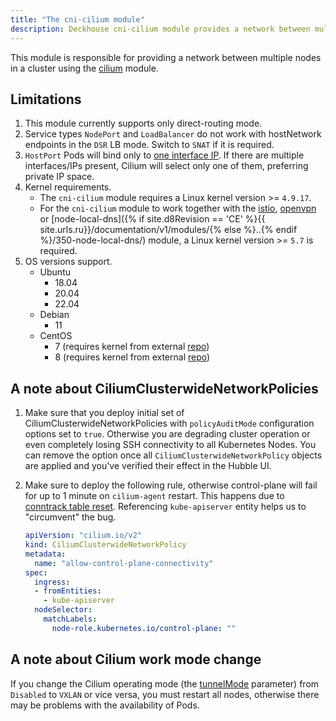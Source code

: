 ```yaml
---
title: "The cni-cilium module"
description: Deckhouse cni-cilium module provides a network between multiple nodes in a Kubernetes cluster using cilium.
---
```


This module is responsible for providing a network between multiple nodes in a cluster using the [cilium](https://cilium.io/) module.

## Limitations

1. This module currently supports only direct-routing mode.
2. Service types `NodePort` and `LoadBalancer` do not work with hostNetwork endpoints in the `DSR` LB mode. Switch to `SNAT` if it is required.
3. `HostPort` Pods will bind only to [one interface IP](https://github.com/deckhouse/deckhouse/issues/3035). If there are multiple interfaces/IPs present, Cilium will select only one of them, preferring private IP space.
4. Kernel requirements.
   * The `cni-cilium` module requires a Linux kernel version >= `4.9.17`.
   * For the `cni-cilium` module to work together with the [istio](../110-istio/), [openvpn](../500-openvpn/) or [node-local-dns]({% if site.d8Revision == 'CE' %}{{ site.urls.ru}}/documentation/v1/modules/{% else %}..{% endif %}/350-node-local-dns/) module, a Linux kernel version >= `5.7` is required.
5. OS versions support.
   * Ubuntu
     * 18.04
     * 20.04
     * 22.04
   * Debian
     * 11
   * CentOS
     * 7 (requires kernel from external [repo](http://elrepo.org))
     * 8 (requires kernel from external [repo](http://elrepo.org))

## A note about CiliumClusterwideNetworkPolicies

1. Make sure that you deploy initial set of CiliumClusterwideNetworkPolicies with `policyAuditMode` configuration options set to `true`.
   Otherwise you are degrading cluster operation or even completely losing SSH connectivity to all Kubernetes Nodes.
   You can remove the option once all `CiliumClusterwideNetworkPolicy` objects are applied and you've verified their effect in the Hubble UI.
2. Make sure to deploy the following rule, otherwise control-plane will fail for up to 1 minute on `cilium-agent` restart. This happens due to [conntrack table reset](https://github.com/cilium/cilium/issues/19367). Referencing `kube-apiserver` entity helps us to "circumvent" the bug.

   ```yaml
   apiVersion: "cilium.io/v2"
   kind: CiliumClusterwideNetworkPolicy
   metadata:
     name: "allow-control-plane-connectivity"
   spec:
     ingress:
     - fromEntities:
       - kube-apiserver
     nodeSelector:
       matchLabels:
         node-role.kubernetes.io/control-plane: ""
   ```

## A note about Cilium work mode change

If you change the Cilium operating mode (the [tunnelMode](configuration.html#parameters-tunnelmode) parameter) from `Disabled` to `VXLAN` or vice versa, you must restart all nodes, otherwise there may be problems with the availability of Pods.
